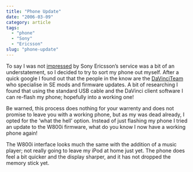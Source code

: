 ```yaml
---
title: "Phone Update"
date: "2006-03-09"
category: article
tags:
  - "phone"
  - "Sony"
  - "Ericsson"
slug: "phone-update"
---
```


To say I was not [impressed](https://adamchamberlin.info/2006/03/se-can-kiss-my-ass/) by Sony Ericsson’s service was a bit of an understatement, so I decided to try to sort my phone out myself.
After a quick google I found out that the people in the know are the [DaVinciTeam](https://davinciteam.com/) who specialise in SE mods and firmware updates. A bit of researching I found that using the standard USB cable and the DaVinci client software I can re-flash my phone; hopefully into a working one!

Be warned, this process does nothing for your warrenty and does not promise to leave you with a working phone, but as my was dead already, I opted for the ‘what the hell’ option. Instead of just flashing my phone I tried an update to the W800i firmware, what do you know I now have a working phone again!

The W800i interface looks much the same with the addition of a music player; not really going to leave my iPod at home just yet. The phone does feel a bit quicker and the display sharper, and it has not dropped the memory stick yet.
